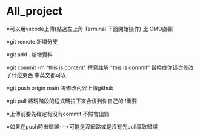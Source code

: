 # All_project
※可以用vscode上傳(點選左上角 Terminal 下面開始操作) 比 CMD直觀 

※git remote  新增分支

※git add . 新增資料 

※git commit -m "this is content"  撰寫註解 "this is commit" 替換成你這次修改了什麼東西 中英文都可以

※git push origin main 將修改內容上傳github

※git pull 將現階段的程式碼拉下來合併到你自己的 !重要

※上傳前要先確定有沒有commit 不然會出錯

※如果在push時出錯誤--→可能是沒網路或是沒有先pull導致錯誤
